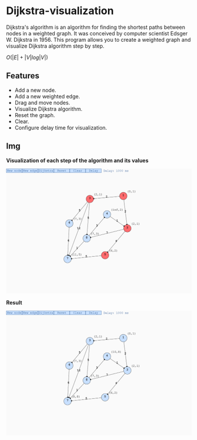 # Dijkstra-visualization

Dijkstra's algorithm is an algorithm for finding the shortest paths between nodes in a weighted graph. It was conceived by computer scientist Edsger W. Dijkstra in 1956.
This program allows you to create a weighted graph and visualize Dijkstra algorithm step by step.

$O(|E|+|V|log|V|)$

## Features
* Add a new node.
* Add a new weighted edge.
* Drag and move nodes.
* Visualize Dijkstra algorithm.
* Reset the graph.
* Clear.
* Configure delay time for visualization.

## Img
**Visualization of each step of the algorithm and its values**

![](img/img.png)

**Result**

![](img/img2.png)


